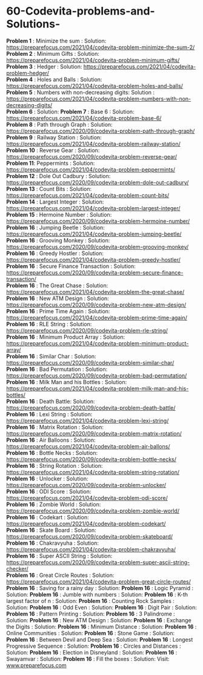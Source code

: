 # 60-Codevita-problems-and-Solutions-
**Problem 1** : Minimize the sum : Solution: https://preparefocus.com/2021/04/codevita-problem-minimize-the-sum-2/ <br />
**Problem 2** : Minimum Gifts : Solution: https://preparefocus.com/2021/04/codevita-problem-minimum-gifts/ <br />
**Problem 3** : Hedger : Solution: https://preparefocus.com/2021/04/codevita-problem-hedger/ <br />
**Problem 4** : Holes and Balls : Solution: https://preparefocus.com/2021/04/codevita-problem-holes-and-balls/ <br />
**Problem 5** : Numbers with non-decreasing digits: Solution : https://preparefocus.com/2021/04/codevita-problem-numbers-with-non-decreasing-digits/ <br />
**Problem 6** : Solution:
**Problem 7** : Base 6 : Solution: https://preparefocus.com/2021/04/codevita-problem-base-6/ <br />
**Problem 8** : Path through Graph : Solution: https://preparefocus.com/2020/09/codevita-problem-path-through-graph/ <br />
**Problem 9** : Railway Station : Solution: https://preparefocus.com/2021/04/codevita-problem-railway-station/ <br />
**Problem 10** : Reverse Gear : Solution: https://preparefocus.com/2020/09/codevita-problem-reverse-gear/ <br />
**Problem 11**: Peppermints : Solution: https://preparefocus.com/2021/04/codevita-problem-peppermints/ <br />
**Problem 12** : Dole Out Cadbury : Solution: https://preparefocus.com/2020/09/codevita-problem-dole-out-cadbury/ <br />
**Problem 13** : Count Bits : Solution: https://preparefocus.com/2021/04/codevita-problem-count-bits/ <br />
**Problem 14** : Largest Integer : Solution: https://preparefocus.com/2021/04/codevita-problem-largest-integer/ <br />
**Problem 15** : Hermoine Number : Solution: https://preparefocus.com/2020/09/codevita-problem-hermoine-number/ <br />
**Problem 16** : Jumping Beetle : Solution: https://preparefocus.com/2021/04/codevita-problem-jumping-beetle/ <br />
**Problem 16** : Grooving Monkey : Solution: https://preparefocus.com/2020/09/codevita-problem-grooving-monkey/ <br />
**Problem 16** : Greedy Hostler : Solution: https://preparefocus.com/2021/04/codevita-problem-greedy-hostler/ <br />
**Problem 16** : Secure Finance Transaction : Solution: https://preparefocus.com/2020/09/codevita-problem-secure-finance-transaction/ <br />
**Problem 16** : The Great Chase : Solution: https://preparefocus.com/2021/04/codevita-problem-the-great-chase/ <br />
**Problem 16** : New ATM Design : Solution: https://preparefocus.com/2020/09/codevita-problem-new-atm-design/ <br />
**Problem 16** : Prime Time Again : Solution: https://preparefocus.com/2021/04/codevita-problem-prime-time-again/ <br />
**Problem 16** : RLE String : Solution: https://preparefocus.com/2020/09/codevita-problem-rle-string/ <br />
**Problem 16** : Minimum Product Array : Solution: https://preparefocus.com/2021/04/codevita-problem-minimum-product-array/ <br />
**Problem 16** : Similar Char : Solution: https://preparefocus.com/2020/09/codevita-problem-similar-char/ <br />
**Problem 16** : Bad Permutation : Solution: https://preparefocus.com/2020/09/codevita-problem-bad-permutation/ <br />
**Problem 16** : Milk Man and his Bottles : Solution: https://preparefocus.com/2021/04/codevita-problem-milk-man-and-his-bottles/ <br />
**Problem 16** : Death Battle: Solution: https://preparefocus.com/2020/09/codevita-problem-death-battle/ <br />
**Problem 16** : Lexi String : Solution: https://preparefocus.com/2021/04/codevita-problem-lexi-string/ <br />
**Problem 16** : Matrix Rotation : Solution: https://preparefocus.com/2020/09/codevita-problem-matrix-rotation/ <br />
**Problem 16** : Air Balloons : Solution: https://preparefocus.com/2021/04/codevita-problem-air-ballons/ <br />
**Problem 16** : Bottle Necks : Solution: https://preparefocus.com/2020/09/codevita-problem-bottle-necks/ <br />
**Problem 16** : String Rotation : Solution: https://preparefocus.com/2021/04/codevita-problem-string-rotation/ <br />
**Problem 16** : Unlocker : Solution: https://preparefocus.com/2020/09/codevita-problem-unlocker/ <br />
**Problem 16** : ODI Score : Solution: https://preparefocus.com/2021/04/codevita-problem-odi-score/ <br />
**Problem 16** : Zombie World : Solution: https://preparefocus.com/2020/09/codevita-problem-zombie-world/ <br />
**Problem 16** : Codekart : Solution: https://preparefocus.com/2021/04/codevita-problem-codekart/ <br />
**Problem 16** : Skate Board : Solution: https://preparefocus.com/2020/09/codevita-problem-skateboard/ <br />
**Problem 16** : Chakravyuha : Solution: https://preparefocus.com/2021/04/codevita-problem-chakravyuha/ <br />
**Problem 16** : Super ASCII String : Solution: https://preparefocus.com/2020/09/codevita-problem-super-ascii-string-checker/ <br />
**Problem 16** : Great Circle Routes : Solution: https://preparefocus.com/2021/04/codevita-problem-great-circle-routes/ <br />
**Problem 16** : Saving for a rainy day : Solution:
**Problem 16** : Logic Pyramid : Solution:
**Problem 16** : Jumble with numbers : Solution:
**Problem 16** : K-th largest factor of n : Solution:
**Problem 16** : Counting Rock Samples : Solution:
**Problem 16** : Odd Even : Solution:
**Problem 16** : Digit Pair : Solution:
**Problem 16** : Pattern Printing : Solution:
**Problem 16** : 3 Palindrome : Solution:
**Problem 16** : New ATM Design : Solution:
**Problem 16** : Exchange the Digits : Solution:
**Problem 16** : Minimum Distance : Solution:
**Problem 16** : Online Communities : Solution:
**Problem 16** : Stone Game : Solution:
**Problem 16** : Between Devil and Deep Sea : Solution:
**Problem 16** : Longest Progressive Sequence : Solution:
**Problem 16** : Circles and Distances : Solution:
**Problem 16** : Election in Disneyland : Solution:
**Problem 16** : Swayamvar : Solution:
**Problem 16** : Fill the boxes : Solution:
Visit: www.preparefocus.com

